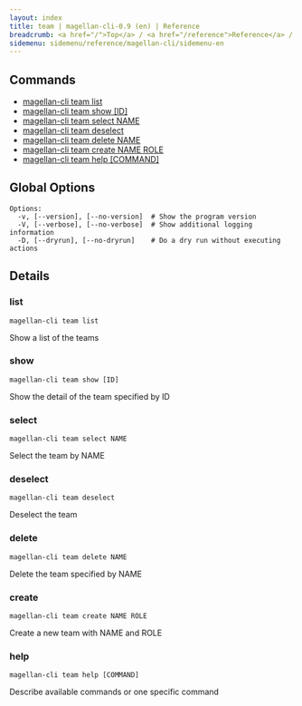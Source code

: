 ```yaml
---
layout: index
title: team | magellan-cli-0.9 (en) | Reference
breadcrumb: <a href="/">Top</a> / <a href="/reference">Reference</a> / <a href="/reference/magellan-cli/en">magellan-cli-0.9</a> / team en <a href="/reference/ja/resources/team.html">ja</a>
sidemenu: sidemenu/reference/magellan-cli/sidemenu-en
---
```


## Commands

- [magellan-cli team list](#list)
- [magellan-cli team show [ID]](#show)
- [magellan-cli team select NAME](#select)
- [magellan-cli team deselect](#deselect)
- [magellan-cli team delete NAME](#delete)
- [magellan-cli team create NAME ROLE](#create)
- [magellan-cli team help [COMMAND]](#help)

## Global Options

```text
Options:
  -v, [--version], [--no-version]  # Show the program version
  -V, [--verbose], [--no-verbose]  # Show additional logging information
  -D, [--dryrun], [--no-dryrun]    # Do a dry run without executing actions

```


## Details
### <a name="list"></a>list

```text
magellan-cli team list
```

Show a list of the teams

### <a name="show"></a>show

```text
magellan-cli team show [ID]
```

Show the detail of the team specified by ID

### <a name="select"></a>select

```text
magellan-cli team select NAME
```

Select the team by NAME

### <a name="deselect"></a>deselect

```text
magellan-cli team deselect
```

Deselect the team

### <a name="delete"></a>delete

```text
magellan-cli team delete NAME
```

Delete the team specified by NAME

### <a name="create"></a>create

```text
magellan-cli team create NAME ROLE
```

Create a new team with NAME and ROLE

### <a name="help"></a>help

```text
magellan-cli team help [COMMAND]
```

Describe available commands or one specific command

